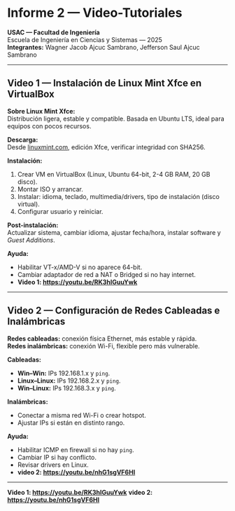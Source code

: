 # Informe 2 — Video-Tutoriales

**USAC — Facultad de Ingeniería**  
Escuela de Ingeniería en Ciencias y Sistemas — 2025  
**Integrantes:** Wagner Jacob Ajcuc Sambrano, Jefferson Saul Ajcuc Sambrano  

---

## Video 1 — Instalación de Linux Mint Xfce en VirtualBox

**Sobre Linux Mint Xfce:**  
Distribución ligera, estable y compatible. Basada en Ubuntu LTS, ideal para equipos con pocos recursos.

**Descarga:**  
Desde [linuxmint.com](https://linuxmint.com), edición Xfce, verificar integridad con SHA256.

**Instalación:**  
1. Crear VM en VirtualBox (Linux, Ubuntu 64-bit, 2-4 GB RAM, 20 GB disco).  
2. Montar ISO y arrancar.  
3. Instalar: idioma, teclado, multimedia/drivers, tipo de instalación (disco virtual).  
4. Configurar usuario y reiniciar.  

**Post-instalación:**  
Actualizar sistema, cambiar idioma, ajustar fecha/hora, instalar software y *Guest Additions*.

**Ayuda:**  
- Habilitar VT-x/AMD-V si no aparece 64-bit.  
- Cambiar adaptador de red a NAT o Bridged si no hay internet.
- **Video 1: https://youtu.be/RK3hIGuuYwk**


---

## Video 2 — Configuración de Redes Cableadas e Inalámbricas

**Redes cableadas:** conexión física Ethernet, más estable y rápida.  
**Redes inalámbricas:** conexión Wi-Fi, flexible pero más vulnerable.

**Cableadas:**  
- **Win–Win:** IPs 192.168.1.x y `ping`.  
- **Linux–Linux:** IPs 192.168.2.x y `ping`.  
- **Win–Linux:** IPs 192.168.3.x y `ping`.

**Inalámbricas:**  
- Conectar a misma red Wi-Fi o crear hotspot.  
- Ajustar IPs si están en distinto rango.  

**Ayuda:**  
- Habilitar ICMP en firewall si no hay `ping`.  
- Cambiar IP si hay conflicto.  
- Revisar drivers en Linux.
- **video 2: https://youtu.be/nhG1sgVF6HI**

---

**Video 1: https://youtu.be/RK3hIGuuYwk**
**video 2: https://youtu.be/nhG1sgVF6HI**
  

